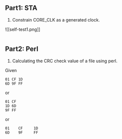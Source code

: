 
## Part1: STA

1. Constrain CORE_CLK as a generated clock.

![[self-test1.png]]

```tcl

```



## Part2: Perl

1. Calculating the CRC check value of a file using perl.

Given

```
01 CF 1D
6D 9F FF
```
or 
```
01 CF
1D 6D
9F FF
```
or
```
01    CF     1D
6D    9F     FF
```








